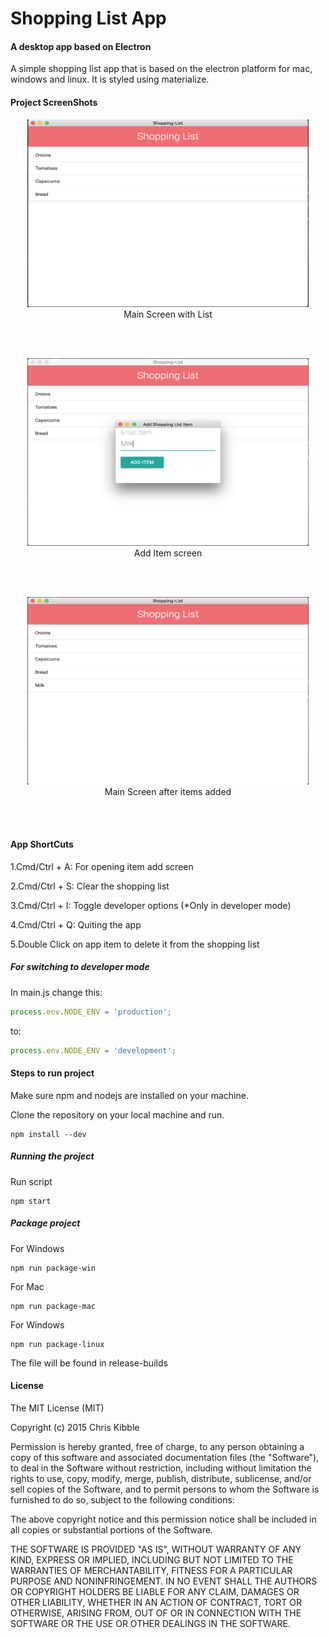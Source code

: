 # Shopping List App #

#### A desktop app based on Electron ####

A simple shopping list app that is based on the electron platform for mac, windows and linux. It is styled using materialize.

#### Project ScreenShots

<p align="center">
<img src="screenshots/before.png" height = "300" width="450">
<br/>
Main Screen with List
</p>
<br/><br/>
<p align="center">
<img src="screenshots/additem.png" height= "300" width="450">
<br/>
Add Item screen
</p>
<br/><br/>
<p align="center">
<img src="screenshots/after.png" height= "300" width="450">
<br/>
Main Screen after items added
</p>
<br/>
<br/>

#### App ShortCuts

1.Cmd/Ctrl + A: For opening item add screen

2.Cmd/Ctrl + S: Clear the shopping list

3.Cmd/Ctrl + I: Toggle developer options (*Only in developer mode)

4.Cmd/Ctrl + Q: Quiting the app

5.Double Click on app item to delete it from the shopping list

##### For switching to developer mode

In main.js
change this:

```javascript
process.env.NODE_ENV = 'production';
```

to:

```javascript
process.env.NODE_ENV = 'development';
```


#### Steps to run project ####

Make sure npm and nodejs are installed on your machine.

Clone the repository on your local machine and run.

```npm
npm install --dev
```

##### Running the project

Run script

```npm
npm start
```

##### Package project

For Windows

```npm
npm run package-win
```

For Mac

```npm
npm run package-mac
```

For Windows

```npm
npm run package-linux
```

The file will be found in release-builds

#### License
 
The MIT License (MIT)

Copyright (c) 2015 Chris Kibble

Permission is hereby granted, free of charge, to any person obtaining a copy of this software and associated documentation files (the "Software"), to deal in the Software without restriction, including without limitation the rights to use, copy, modify, merge, publish, distribute, sublicense, and/or sell copies of the Software, and to permit persons to whom the Software is furnished to do so, subject to the following conditions:

The above copyright notice and this permission notice shall be included in all copies or substantial portions of the Software.

THE SOFTWARE IS PROVIDED "AS IS", WITHOUT WARRANTY OF ANY KIND, EXPRESS OR IMPLIED, INCLUDING BUT NOT LIMITED TO THE WARRANTIES OF MERCHANTABILITY, FITNESS FOR A PARTICULAR PURPOSE AND NONINFRINGEMENT. IN NO EVENT SHALL THE AUTHORS OR COPYRIGHT HOLDERS BE LIABLE FOR ANY CLAIM, DAMAGES OR OTHER LIABILITY, WHETHER IN AN ACTION OF CONTRACT, TORT OR OTHERWISE, ARISING FROM, OUT OF OR IN CONNECTION WITH THE SOFTWARE OR THE USE OR OTHER DEALINGS IN THE SOFTWARE.
